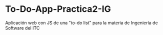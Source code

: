 # To-Do-App-Practica2-IG
Aplicación web con JS de una "to-do list" para la materia de Ingeniería de Software del ITC
